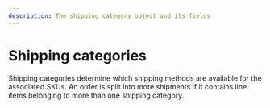```yaml
---
description: The shipping category object and its fields
---
```


# Shipping categories

Shipping categories determine which shipping methods are available for the associated SKUs. An order is split into more shipments if it contains line items belonging to more than one shipping category.

